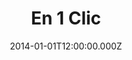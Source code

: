 ---
title: "En 1 Clic"
year: "2014"
excerpt: "Développer des applications autour de la suite Office pour augmenter la productivité de différents métiers (notamment : immobilier, fonds d'investissements, gestion des droits d'auteur, finance...)."
skills:
  - .Net
  - MS Office
date: "2014-01-01T12:00:00.000Z"
---